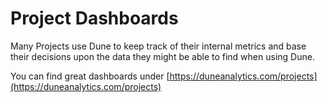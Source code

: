 # Project Dashboards

Many Projects use Dune to keep track of their internal metrics and base their decisions upon the data they might be able to find when using Dune.

You can find great dashboards under [https://duneanalytics.com/projects](https://duneanalytics.com/projects)


